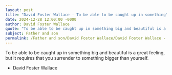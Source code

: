 ```yaml
---
layout: post
title: "David Foster Wallace - To be able to be caught up in something"
date: 2024-12-28 12:00:00 -0000
author: David Foster Wallace
quote: "To be able to be caught up in something big and beautiful is a great feeling, but it requires that you surrender to something bigger than yourself."
subject: Father and son
permalink: /Father and son/David Foster Wallace/David Foster Wallace - To be able to be caught up in something
---
```


To be able to be caught up in something big and beautiful is a great feeling, but it requires that you surrender to something bigger than yourself.

- David Foster Wallace
